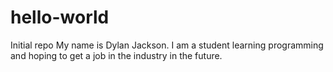 # hello-world
Initial repo
My name is Dylan Jackson. I am a student learning programming and hoping to get a job in the industry in the future.
